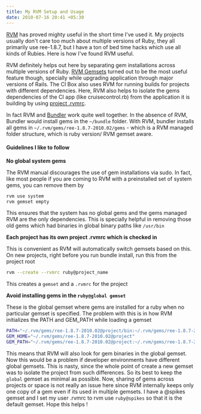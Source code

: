 ```yaml
---
title: My RVM Setup and Usage
date: 2010-07-16 20:41 +05:30
---
```

[RVM](https://rvm.io/) has proved mighty useful in the short time I've used it. My projects usually don't care too much about multiple versions of Ruby, they all primarily use ree-1.8.7, but I have a ton of bed time hacks which use all kinds of Rubies. Here is how I've found RVM useful.

RVM definitely helps out here by separating gem installations across multiple versions of Ruby. [RVM Gemsets](https://rvm.io//gemsets/basics/) turned out to be the most useful feature though, specially while upgrading application through major versions of Rails. The CI Box also uses RVM for running builds for projects with different dependencies. Here, RVM also helps to isolate the gems dependencies of the CI app (like cruisecontrol.rb) from the application it is building by using [project .rvmrc](https://rvm.io//workflow/projects/).

In fact RVM and [Bundler](http://gembundler.com/) work quite well together. In the absence of RVM, Bundler would install gems in the `~/bundle` folder. With RVM, bundler installs all gems in `~/.rvm/gems/ree-1.8.7-2010.02/gems` - which is a RVM managed folder structure, which is ruby version/ RVM gemset aware.

#### Guidelines I like to follow

**No global system gems**

The RVM manual discourages the use of gem installations via sudo. In fact, like most people if you are coming to RVM with a preinstalled set of system gems, you can remove them by 

```bash
rvm use system
rvm gemset empty
```

This ensures that the system has no global gems and the gems managed RVM are the only dependencies. This is specially helpful in removing those old gems which had binaries in global binary paths like `/usr/bin`

**Each project has its own project .rvmrc which is checked in**

This is convenient as RVM will automatically switch gemsets based on this. On new projects, right before you run bundle install, run this from the project root 

```bash
rvm --create --rvmrc ruby@project_name
```

This creates a `gemset` and a `.rvmrc` for the project

**Avoid installing gems in the `ruby@global gemset`**

These is the global gemset where gems are installed for a ruby when no particular gemset is specified. The problem with this is in how RVM initializes the PATH and GEM_PATH while loading a gemset

```bash
PATH="~/.rvm/gems/ree-1.8.7-2010.02@project/bin:~/.rvm/gems/ree-1.8.7-2010.02@global/bin:~/.rvm/rubies/ree-1.8.7-2010.02/bin:~/.rvm/bin:$PATH"
GEM_HOME="~/.rvm/gems/ree-1.8.7-2010.02@project"
GEM_PATH="~/.rvm/gems/ree-1.8.7-2010.02@project:~/.rvm/gems/ree-1.8.7-2010.02@global"
```

This means that RVM will also look for gem binaries in the global gemset. Now this would be a problem if developer environments have different global gemsets. This is nasty, since the whole point of create a new gemset was to isolate the project from such differences. So its best to keep the `global` gemset as minimal as possible. Now, sharing of gems across projects or space is not really an issue here since RVM internally keeps only one copy of a gem even if its used in multiple gemsets. I have a @spikes gemset and I set my user .rvmrc to rvm use `ruby@spikes` so that it is the default gemset.
Hope this helps !
